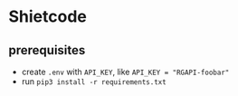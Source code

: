 # Shietcode

## prerequisites

* create `.env` with `API_KEY`, like `API_KEY = "RGAPI-foobar"`
* run `pip3 install -r requirements.txt`